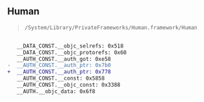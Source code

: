 ## Human

> `/System/Library/PrivateFrameworks/Human.framework/Human`

```diff

   __DATA_CONST.__objc_selrefs: 0x518
   __DATA_CONST.__objc_protorefs: 0x60
   __AUTH_CONST.__auth_got: 0xe58
-  __AUTH_CONST.__auth_ptr: 0x7b0
+  __AUTH_CONST.__auth_ptr: 0x778
   __AUTH_CONST.__const: 0x5858
   __AUTH_CONST.__objc_const: 0x3388
   __AUTH.__objc_data: 0x6f8

```

